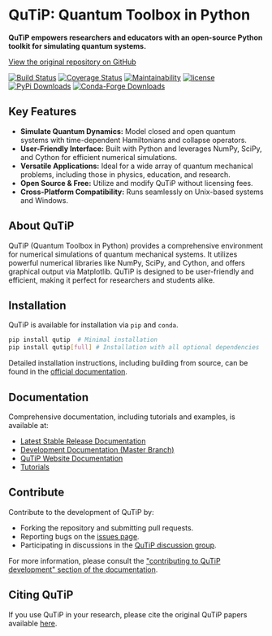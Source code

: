 # QuTiP: Quantum Toolbox in Python

**QuTiP empowers researchers and educators with an open-source Python toolkit for simulating quantum systems.**

[View the original repository on GitHub](https://github.com/qutip/qutip)

[![Build Status](https://github.com/qutip/qutip/actions/workflows/tests.yml/badge.svg?branch=master)](https://github.com/qutip/qutip/actions/workflows/tests.yml)
[![Coverage Status](https://img.shields.io/coveralls/qutip/qutip.svg?logo=Coveralls)](https://coveralls.io/r/qutip/qutip)
[![Maintainability](https://api.codeclimate.com/v1/badges/df502674f1dfa1f1b67a/maintainability)](https://codeclimate.com/github/qutip/qutip/maintainability)
[![license](https://img.shields.io/badge/license-New%20BSD-blue.svg)](https://opensource.org/licenses/BSD-3-Clause)
[![PyPi Downloads](https://img.shields.io/pypi/dm/qutip?label=downloads%20%7C%20pip&logo=PyPI)](https://pypi.org/project/qutip)
[![Conda-Forge Downloads](https://img.shields.io/conda/dn/conda-forge/qutip?label=downloads%20%7C%20conda&logo=Conda-Forge)](https://anaconda.org/conda-forge/qutip)

## Key Features

*   **Simulate Quantum Dynamics:** Model closed and open quantum systems with time-dependent Hamiltonians and collapse operators.
*   **User-Friendly Interface:** Built with Python and leverages NumPy, SciPy, and Cython for efficient numerical simulations.
*   **Versatile Applications:** Ideal for a wide array of quantum mechanical problems, including those in physics, education, and research.
*   **Open Source & Free:** Utilize and modify QuTiP without licensing fees.
*   **Cross-Platform Compatibility:** Runs seamlessly on Unix-based systems and Windows.

## About QuTiP

QuTiP (Quantum Toolbox in Python) provides a comprehensive environment for numerical simulations of quantum mechanical systems.  It utilizes powerful numerical libraries like NumPy, SciPy, and Cython, and offers graphical output via Matplotlib.  QuTiP is designed to be user-friendly and efficient, making it perfect for researchers and students alike.

## Installation

QuTiP is available for installation via `pip` and `conda`.

```bash
pip install qutip  # Minimal installation
pip install qutip[full] # Installation with all optional dependencies
```

Detailed installation instructions, including building from source, can be found in the [official documentation](https://qutip.readthedocs.io/en/stable/installation.html).

## Documentation

Comprehensive documentation, including tutorials and examples, is available at:

*   [Latest Stable Release Documentation](https://qutip.readthedocs.io/en/latest/)
*   [Development Documentation (Master Branch)](https://qutip.readthedocs.io/en/master/)
*   [QuTiP Website Documentation](https://qutip.org/documentation.html)
*   [Tutorials](https://qutip.org/tutorials.html)

## Contribute

Contribute to the development of QuTiP by:

*   Forking the repository and submitting pull requests.
*   Reporting bugs on the [issues page](https://github.com/qutip/qutip/issues).
*   Participating in discussions in the [QuTiP discussion group](https://groups.google.com/g/qutip).

For more information, please consult the ["contributing to QuTiP development" section of the documentation](https://qutip.readthedocs.io/en/stable/development/contributing.html).

## Citing QuTiP

If you use QuTiP in your research, please cite the original QuTiP papers available [here](https://dml.riken.jp/?s=QuTiP).